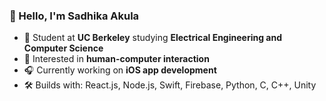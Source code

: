 ### 👋 Hello, I'm Sadhika Akula

- 📓 Student at **UC Berkeley** studying **Electrical Engineering and Computer Science**
- 🔭 Interested in **human-computer interaction** 
- 🎧 Currently working on **iOS app development**
- 🛠️ Builds with: React.js, Node.js, Swift, Firebase, Python, C, C++, Unity
